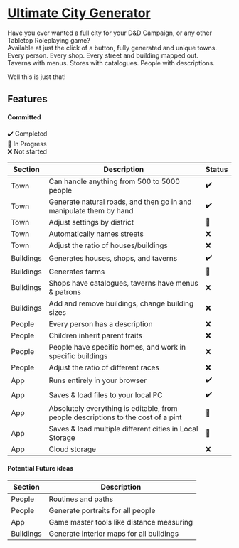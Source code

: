 
# [Ultimate City Generator](https://keeghanm.github.io/ultimate-city-gen/)

Have you ever wanted a full city for your D&D Campaign, or any other Tabletop Roleplaying game?    
Available at just the click of a button, fully generated and unique towns.  
Every person. Every shop. Every street and building mapped out.   
Taverns with menus. Stores with catalogues. People with descriptions.  

Well this is just that!

## Features
#### Committed

✔️ Completed  
🔸 In Progress  
❌ Not started  

| Section | Description | Status |
| ----------- | ----------- | ----------- |
| Town | Can handle anything from 500 to 5000 people |✔️|
| Town | Generate natural roads, and then go in and manipulate them by hand |✔️|
| Town | Adjust settings by district |🔸|
| Town | Automatically names streets |❌|
| Town | Adjust the ratio of houses/buildings |❌|
| Buildings | Generates houses, shops, and taverns | ✔️ |
| Buildings | Generates farms |🔸|
| Buildings | Shops have catalogues, taverns have menus & patrons |❌|
| Buildings | Add and remove buildings, change building sizes |❌|
| People | Every person has a description |❌|
| People | Children inherit parent traits |❌|
| People | People have specific homes, and work in specific buildings |❌|
| People | Adjust the ratio of different races |❌|
| App | Runs entirely in your browser |✔️ |
| App | Saves & load files to your local PC |✔️  |
| App | Absolutely everything is editable, from people descriptions to the cost of a pint |🔸 |
| App | Saves & load multiple different cities in Local Storage | 🔸 |
| App | Cloud storage | ❌ |

#### Potential Future ideas
| Section | Description 
| ----------- | ----------- |
| People | Routines and paths |
| People | Generate portraits for all people |
| App | Game master tools like distance measuring |
| Buildings | Generate interior maps for all buildings |
